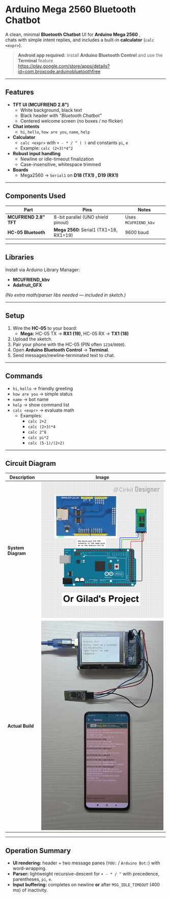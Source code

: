 # Arduino Mega 2560 Bluetooth Chatbot

A clean, minimal **Bluetooth Chatbot** UI for **Arduino Mega 2560** , <br>
chats with simple intent replies, 
and includes a built-in **calculator** (`calc <expr>`).

> **Android app required:** install **Arduino Bluetooth Control** and use the **Terminal** feature  
> https://play.google.com/store/apps/details?id=com.broxcode.arduinobluetoothfree

---

##  Features

- **TFT UI (MCUFRIEND 2.8")**
  - White background, black text
  - Black header with *“Bluetooth Chatbot”*
  - Centered welcome screen (no boxes / no flicker)
- **Chat intents**
  - `hi`, `hello`, `how are you`, `name`, `help`
- **Calculator**
  - `calc <expr>` with `+ - * / ^ ( )` and constants `pi`, `e`
  - Example: `calc (2+3)*4^2`
- **Robust input handling**
  - Newline or idle-timeout finalization
  - Case-insensitive, whitespace trimmed
- **Boards**
  - Mega2560 → `Serial1` on **D18 (TX1) , D19 (RX1)**

---

## Components Used

| Part | Pins | Notes |
|---|---|---|
| **MCUFRIEND 2.8" TFT** | 8-bit parallel (UNO shield pinout) | Uses `MCUFRIEND_kbv` |
| **HC-05 Bluetooth** | **Mega 2560:** Serial1 (TX1=18, RX1=19) | 9600 baud |

---

## Libraries

Install via Arduino Library Manager:

- **MCUFRIEND_kbv**
- **Adafruit_GFX**

*(No extra math/parser libs needed — included in sketch.)*

---

## Setup

1. Wire the **HC-05** to your board:
   - **Mega:** HC-05 TX → **RX1 (19)**, HC-05 RX → **TX1 (18)**
2. Upload the sketch.
3. Pair your phone with the HC-05 (PIN often `1234`/`0000`).
4. Open **Arduino Bluetooth Control** → **Terminal**.
5. Send messages/newline-terminated text to chat.

---

## Commands

- `hi`, `hello` → friendly greeting  
- `how are you` → simple status  
- `name` → bot name  
- `help` → show command list  
- `calc <expr>` → evaluate math  
  - Examples:
    - `calc 2+2`
    - `calc (2+3)*4`
    - `calc 2^8`
    - `calc pi*2`
    - `calc (5-1)/(2+2)`

---

## Circuit Diagram

| Description | Image |
|--------------|--------|
| **System Diagram** | ![Chatbot Diagram](ChatBot_NoticeBoard_Circuit_Diagram.png) |
| **Actual Build** | ![Actual Circuit](Arduino_ChatBot_Actual_Circuit.jpg)|

---

## Operation Summary

- **UI rendering:** header + two message panes (`YOU:` / `Arduino Bot:`) with word-wrapping.  
- **Parser:** lightweight recursive-descent for `+ - * / ^` with precedence, parentheses, `pi`, `e`.  
- **Input buffering:** completes on newline **or** after `MSG_IDLE_TIMEOUT` (400 ms) of inactivity. 
